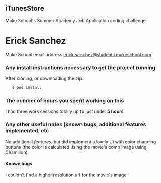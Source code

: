 ## iTunesStore
Make School's Summer Academy Job Application coding challenge

# Erick Sanchez
Make School email address [erick.sanchez@students.makeschool.com](mailto:erick.sanchez@students.makeschool.com)

### Any install instructions necessary to get the project running

After cloning, or downloading the zip:

```
   $ pod install
```


### The number of hours you spent working on this

I had three work sessions totally up to just under **5 hours**

### Any other useful notes (known bugs, additional features implemented, etc

No additional *features*, but did implement a lovely UI with color changing buttons (the color is calculated using the movie's comp image using Chamilion).

#### Known bugs

I couldn't find a higher resolution url for the movie's image
